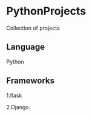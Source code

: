 # PythonProjects
Collection of projects

<h2>Language</h2>
 <p>Python</p>
<h2>Frameworks</h2>
<p>1.flask</p>
<p>2.Django.</p>

